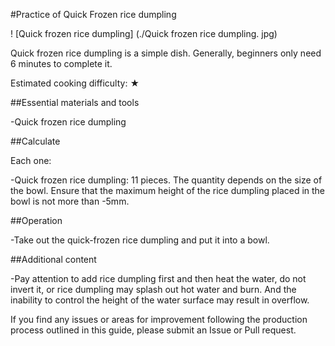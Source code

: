#Practice of Quick Frozen rice dumpling

! [Quick frozen rice dumpling] (./Quick frozen rice dumpling. jpg)

Quick frozen rice dumpling is a simple dish. Generally, beginners only need 6 minutes to complete it.

Estimated cooking difficulty: ★

##Essential materials and tools

-Quick frozen rice dumpling

##Calculate

Each one:

-Quick frozen rice dumpling: 11 pieces. The quantity depends on the size of the bowl. Ensure that the maximum height of the rice dumpling placed in the bowl is not more than -5mm.

##Operation

-Take out the quick-frozen rice dumpling and put it into a bowl.

##Additional content

-Pay attention to add rice dumpling first and then heat the water, do not invert it, or rice dumpling may splash out hot water and burn. And the inability to control the height of the water surface may result in overflow.

If you find any issues or areas for improvement following the production process outlined in this guide, please submit an Issue or Pull request.